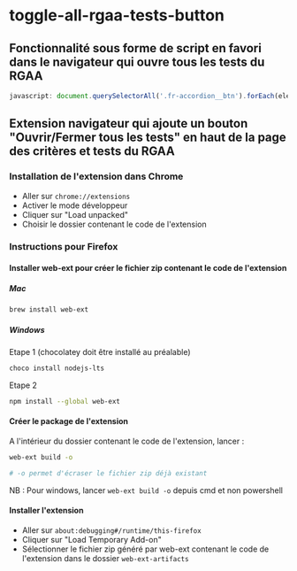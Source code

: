 # toggle-all-rgaa-tests-button

## Fonctionnalité sous forme de script en favori dans le navigateur qui ouvre tous les tests du RGAA
```javascript
javascript: document.querySelectorAll('.fr-accordion__btn').forEach(element => element.setAttribute('aria-expanded', 'true'));
```

## Extension navigateur qui ajoute un bouton "Ouvrir/Fermer tous les tests" en haut de la page des critères et tests du RGAA

### Installation de l'extension dans Chrome

- Aller sur `chrome://extensions`
- Activer le mode développeur
- Cliquer sur "Load unpacked"
- Choisir le dossier contenant le code de l'extension

### Instructions pour Firefox

#### Installer web-ext pour créer le fichier zip contenant le code de l'extension

##### Mac
```bash
brew install web-ext
```

##### Windows
Etape 1 (chocolatey doit être installé au préalable)
```bash
choco install nodejs-lts
```
Etape 2
```bash
npm install --global web-ext
```

#### Créer le package de l'extension
A l'intérieur du dossier contenant le code de l'extension, lancer :
```bash
web-ext build -o
```
```bash
# -o permet d'écraser le fichier zip déjà existant
```
NB : Pour windows, lancer `web-ext build -o` depuis cmd et non powershell

#### Installer l'extension
- Aller sur `about:debugging#/runtime/this-firefox`
- Cliquer sur "Load Temporary Add-on"
- Sélectionner le fichier zip généré par web-ext contenant le code de l'extension dans le dossier `web-ext-artifacts`

